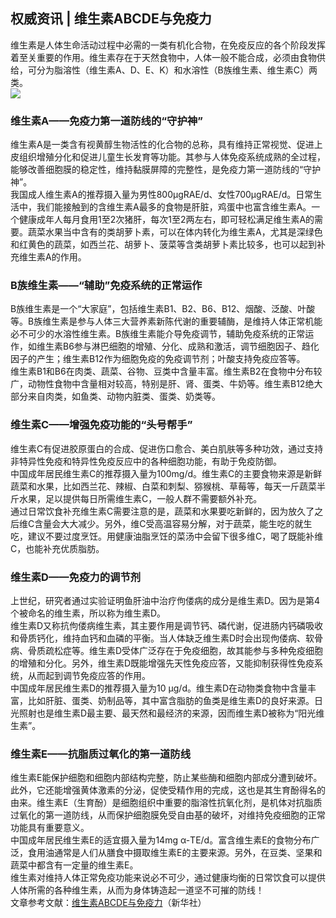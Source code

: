 ## 权威资讯 | 维生素ABCDE与免疫力  
维生素是人体生命活动过程中必需的一类有机化合物，在免疫反应的各个阶段发挥着至关重要的作用。维生素存在于天然食物中，人体一般不能合成，必须由食物供给，可分为脂溶性（维生素A、D、E、K）和水溶性（B族维生素、维生素C）两类。  
![](http://cdncms.v-keep.cn/wp-content/uploads/2020/07/u11929711251501679523fm26gp0.jpg)  
### 维生素A——免疫力第一道防线的“守护神”  
维生素A是一类含有视黄醇生物活性的化合物的总称，具有维持正常视觉、促进上皮组织增殖分化和促进儿童生长发育等功能。其参与人体免疫系统成熟的全过程，能够改善细胞膜的稳定性，维持黏膜屏障的完整性，是免疫力第一道防线的“守护神”。  
我国成人维生素A的推荐摄入量为男性800μgRAE/d、女性700μgRAE/d。日常生活中，我们能接触到的含维生素A最多的食物是肝脏，鸡蛋中也富含维生素A。一个健康成年人每月食用1至2次猪肝，每次1至2两左右，即可轻松满足维生素A的需要。蔬菜水果当中含有的类胡萝卜素，可以在体内转化为维生素A，尤其是深绿色和红黄色的蔬菜，如西兰花、胡萝卜、菠菜等含类胡萝卜素比较多，也可以起到补充维生素A的作用。  
### B族维生素——“辅助”免疫系统的正常运作  
B族维生素是一个“大家庭”，包括维生素B1、B2、B6、B12、烟酸、泛酸、叶酸等。B族维生素是参与人体三大营养素新陈代谢的重要辅酶，是维持人体正常机能必不可少的水溶性维生素。B族维生素能介导免疫调节，辅助免疫系统的正常运作，如维生素B6参与淋巴细胞的增殖、分化、成熟和激活，调节细胞因子、趋化因子的产生；维生素B12作为细胞免疫的免疫调节剂；叶酸支持免疫应答等。  
维生素B1和B6在肉类、蔬菜、谷物、豆类中含量丰富。维生素B2在食物中分布较广，动物性食物中含量相对较高，特别是肝、肾、蛋类、牛奶等。维生素B12绝大部分来自肉类，如鱼类、动物内脏类、蛋类、奶类等。  
### 维生素C——增强免疫功能的“头号帮手”  
维生素C有促进胶原蛋白的合成、促进伤口愈合、美白肌肤等多种功效，通过支持非特异性免疫和特异性免疫反应中的各种细胞功能，有助于免疫防御。  
中国成年居民维生素C的推荐摄入量为100mg/d。维生素C的主要食物来源是新鲜蔬菜和水果，比如西兰花、辣椒、白菜和刺梨、猕猴桃、草莓等，每天一斤蔬菜半斤水果，足以提供每日所需维生素C，一般人群不需要额外补充。  
通过日常饮食补充维生素C需要注意的是，蔬菜和水果要吃新鲜的，因为放久了之后维C含量会大大减少。另外，维C受高温容易分解，对于蔬菜，能生吃的就生吃，建议不要过度烹饪。用健康油脂烹饪的菜汤中会留下很多维C，喝了既能补维C，也能补充优质脂肪。  
### 维生素D——免疫力的调节剂  
上世纪，研究者通过实验证明鱼肝油中治疗佝偻病的成分是维生素D。因为是第4个被命名的维生素，所以称为维生素D。  
维生素D又称抗佝偻病维生素，其主要作用是调节钙、磷代谢，促进肠内钙磷吸收和骨质钙化，维持血钙和血磷的平衡。当人体缺乏维生素D时会出现佝偻病、软骨病、骨质疏松症等。维生素D受体广泛存在于免疫细胞，故其能参与多种免疫细胞的增殖和分化。另外，维生素D既能增强先天性免疫应答，又能抑制获得性免疫系统，从而起到调节免疫应答的作用。  
中国成年居民维生素D的推荐摄入量为10 μg/d。维生素D在动物类食物中含量丰富，比如肝脏、蛋类、奶制品等，其中富含脂肪的鱼类是维生素D的良好来源。日光照射也是维生素D最主要、最天然和最经济的来源，因而维生素D被称为“阳光维生素”。  
### 维生素E——抗脂质过氧化的第一道防线  
维生素E能保护细胞和细胞内部结构完整，防止某些酶和细胞内部成分遭到破坏。此外，它还能增强黄体激素的分泌，促使受精作用的完成，这也是其生育酚得名的由来。维生素E（生育酚）是细胞组织中重要的脂溶性抗氧化剂，是机体对抗脂质过氧化的第一道防线，从而保护细胞膜免受自由基的破坏，对维持免疫细胞的正常功能具有重要意义。  
中国成年居民维生素E的适宜摄入量为14mg α-TE/d。富含维生素E的食物分布广泛，食用油通常是人们从膳食中摄取维生素E的主要来源。另外，在豆类、坚果和蔬菜中都含有一定量的维生素E。  
维生素对维持人体正常免疫功能来说必不可少，通过健康均衡的日常饮食可以提供人体所需的各种维生素，从而为身体铸造起一道坚不可摧的防线！  
文章参考文献：<a href="https://www.toutiao.com/a6844812867917578765/">维生素ABCDE与免疫力</a>（新华社）  
<!--EndFragment-->  
